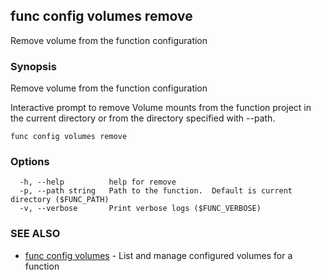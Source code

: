## func config volumes remove

Remove volume from the function configuration

### Synopsis

Remove volume from the function configuration

Interactive prompt to remove Volume mounts from the function project
in the current directory or from the directory specified with --path.


```
func config volumes remove
```

### Options

```
  -h, --help          help for remove
  -p, --path string   Path to the function.  Default is current directory ($FUNC_PATH)
  -v, --verbose       Print verbose logs ($FUNC_VERBOSE)
```

### SEE ALSO

* [func config volumes](func_config_volumes.md)	 - List and manage configured volumes for a function

